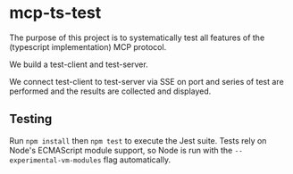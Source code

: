 # mcp-ts-test
The purpose of this project is to systematically test all features of the (typescript implementation) MCP protocol.

We build a test-client and test-server. 

We connect test-client to test-server via SSE on port and series of test are performed and the results are collected and displayed.

## Testing
Run `npm install` then `npm test` to execute the Jest suite. Tests rely on Node's ECMAScript module
support, so Node is run with the `--experimental-vm-modules` flag automatically.

